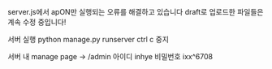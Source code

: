 server.js에서 apON만 실행되는 오류를 해결하고 있습니다
draft로 업로드한 파일들은 계속 수정 중입니다!


서버 실행 
python manage.py runserver
ctrl c 중지

서버 내 manage page -> /admin
아이디 inhye 비밀번호 ixx^6708
